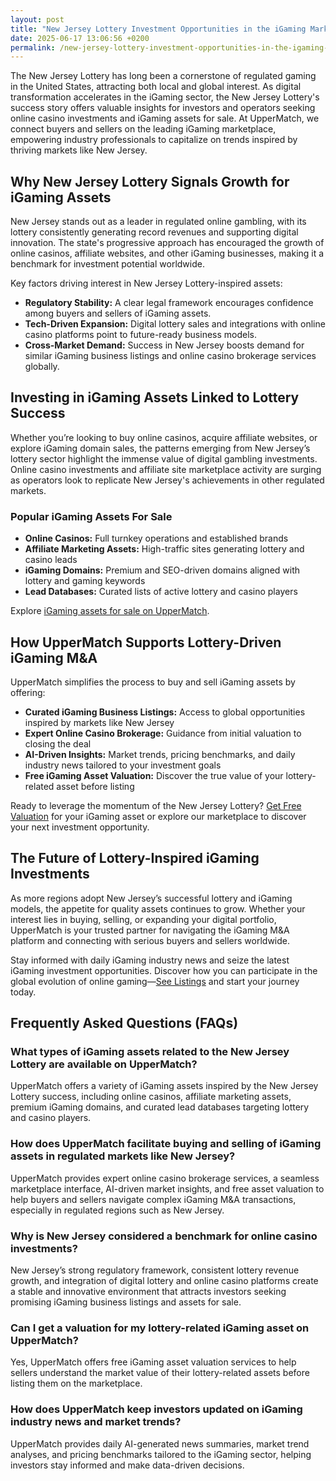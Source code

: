 ```yaml
---
layout: post
title: "New Jersey Lottery Investment Opportunities in the iGaming Marketplace"
date: 2025-06-17 13:06:56 +0200
permalink: /new-jersey-lottery-investment-opportunities-in-the-igaming-marketplace/
---
```

The New Jersey Lottery has long been a cornerstone of regulated gaming in the United States, attracting both local and global interest. As digital transformation accelerates in the iGaming sector, the New Jersey Lottery's success story offers valuable insights for investors and operators seeking online casino investments and iGaming assets for sale. At UpperMatch, we connect buyers and sellers on the leading iGaming marketplace, empowering industry professionals to capitalize on trends inspired by thriving markets like New Jersey.

## Why New Jersey Lottery Signals Growth for iGaming Assets

New Jersey stands out as a leader in regulated online gambling, with its lottery consistently generating record revenues and supporting digital innovation. The state's progressive approach has encouraged the growth of online casinos, affiliate websites, and other iGaming businesses, making it a benchmark for investment potential worldwide.

Key factors driving interest in New Jersey Lottery-inspired assets:

- **Regulatory Stability:** A clear legal framework encourages confidence among buyers and sellers of iGaming assets.
- **Tech-Driven Expansion:** Digital lottery sales and integrations with online casino platforms point to future-ready business models.
- **Cross-Market Demand:** Success in New Jersey boosts demand for similar iGaming business listings and online casino brokerage services globally.

## Investing in iGaming Assets Linked to Lottery Success

Whether you’re looking to buy online casinos, acquire affiliate websites, or explore iGaming domain sales, the patterns emerging from New Jersey’s lottery sector highlight the immense value of digital gambling investments. Online casino investments and affiliate site marketplace activity are surging as operators look to replicate New Jersey's achievements in other regulated markets.

### Popular iGaming Assets For Sale

- **Online Casinos:** Full turnkey operations and established brands
- **Affiliate Marketing Assets:** High-traffic sites generating lottery and casino leads
- **iGaming Domains:** Premium and SEO-driven domains aligned with lottery and gaming keywords
- **Lead Databases:** Curated lists of active lottery and casino players

Explore [iGaming assets for sale on UpperMatch](https://www.uppermatch.com).

## How UpperMatch Supports Lottery-Driven iGaming M&A

UpperMatch simplifies the process to buy and sell iGaming assets by offering:

- **Curated iGaming Business Listings:** Access to global opportunities inspired by markets like New Jersey
- **Expert Online Casino Brokerage:** Guidance from initial valuation to closing the deal
- **AI-Driven Insights:** Market trends, pricing benchmarks, and daily industry news tailored to your investment goals
- **Free iGaming Asset Valuation:** Discover the true value of your lottery-related asset before listing

Ready to leverage the momentum of the New Jersey Lottery? [Get Free Valuation](https://www.uppermatch.com) for your iGaming asset or explore our marketplace to discover your next investment opportunity.

## The Future of Lottery-Inspired iGaming Investments

As more regions adopt New Jersey’s successful lottery and iGaming models, the appetite for quality assets continues to grow. Whether your interest lies in buying, selling, or expanding your digital portfolio, UpperMatch is your trusted partner for navigating the iGaming M&A platform and connecting with serious buyers and sellers worldwide.

Stay informed with daily iGaming industry news and seize the latest iGaming investment opportunities. Discover how you can participate in the global evolution of online gaming—[See Listings](https://www.uppermatch.com) and start your journey today.

## Frequently Asked Questions (FAQs)

### What types of iGaming assets related to the New Jersey Lottery are available on UpperMatch?

UpperMatch offers a variety of iGaming assets inspired by the New Jersey Lottery success, including online casinos, affiliate marketing assets, premium iGaming domains, and curated lead databases targeting lottery and casino players.

### How does UpperMatch facilitate buying and selling of iGaming assets in regulated markets like New Jersey?

UpperMatch provides expert online casino brokerage services, a seamless marketplace interface, AI-driven market insights, and free asset valuation to help buyers and sellers navigate complex iGaming M&A transactions, especially in regulated regions such as New Jersey.

### Why is New Jersey considered a benchmark for online casino investments?

New Jersey’s strong regulatory framework, consistent lottery revenue growth, and integration of digital lottery and online casino platforms create a stable and innovative environment that attracts investors seeking promising iGaming business listings and assets for sale.

### Can I get a valuation for my lottery-related iGaming asset on UpperMatch?

Yes, UpperMatch offers free iGaming asset valuation services to help sellers understand the market value of their lottery-related assets before listing them on the marketplace.

### How does UpperMatch keep investors updated on iGaming industry news and market trends?

UpperMatch provides daily AI-generated news summaries, market trend analyses, and pricing benchmarks tailored to the iGaming sector, helping investors stay informed and make data-driven decisions.

<script type="application/ld+json">
{
  "@context": "https://schema.org",
  "@type": "BlogPosting",
  "headline": "New Jersey Lottery Investment Opportunities in the iGaming Marketplace",
  "description": "Explore the growth potential of iGaming assets inspired by the New Jersey Lottery. Learn how UpperMatch connects buyers and sellers in a leading iGaming marketplace offering online casinos, affiliate websites, and investment opportunities.",
  "author": {
    "@type": "Person",
    "name": "UpperMatch"
  },
  "publisher": {
    "@type": "Person",
    "name": "UpperMatch"
  },
  "datePublished": "2024-06-01",
  "mainEntityOfPage": {
    "@type": "WebPage",
    "@id": "https://www.uppermatch.com/blog/new-jersey-lottery-investment-opportunities"
  },
  "url": "https://www.uppermatch.com/blog/new-jersey-lottery-investment-opportunities",
  "inLanguage": "en-US"
}
</script>

<script type="application/ld+json">
{
  "@context": "https://schema.org",
  "@type": "FAQPage",
  "mainEntity": [
    {
      "@type": "Question",
      "name": "What types of iGaming assets related to the New Jersey Lottery are available on UpperMatch?",
      "acceptedAnswer": {
        "@type": "Answer",
        "text": "UpperMatch offers a variety of iGaming assets inspired by the New Jersey Lottery success, including online casinos, affiliate marketing assets, premium iGaming domains, and curated lead databases targeting lottery and casino players."
      }
    },
    {
      "@type": "Question",
      "name": "How does UpperMatch facilitate buying and selling of iGaming assets in regulated markets like New Jersey?",
      "acceptedAnswer": {
        "@type": "Answer",
        "text": "UpperMatch provides expert online casino brokerage services, a seamless marketplace interface, AI-driven market insights, and free asset valuation to help buyers and sellers navigate complex iGaming M&A transactions, especially in regulated regions such as New Jersey."
      }
    },
    {
      "@type": "Question",
      "name": "Why is New Jersey considered a benchmark for online casino investments?",
      "acceptedAnswer": {
        "@type": "Answer",
        "text": "New Jersey’s strong regulatory framework, consistent lottery revenue growth, and integration of digital lottery and online casino platforms create a stable and innovative environment that attracts investors seeking promising iGaming business listings and assets for sale."
      }
    },
    {
      "@type": "Question",
      "name": "Can I get a valuation for my lottery-related iGaming asset on UpperMatch?",
      "acceptedAnswer": {
        "@type": "Answer",
        "text": "Yes, UpperMatch offers free iGaming asset valuation services to help sellers understand the market value of their lottery-related assets before listing them on the marketplace."
      }
    },
    {
      "@type": "Question",
      "name": "How does UpperMatch keep investors updated on iGaming industry news and market trends?",
      "acceptedAnswer": {
        "@type": "Answer",
        "text": "UpperMatch provides daily AI-generated news summaries, market trend analyses, and pricing benchmarks tailored to the iGaming sector, helping investors stay informed and make data-driven decisions."
      }
    }
  ]
}
</script>
